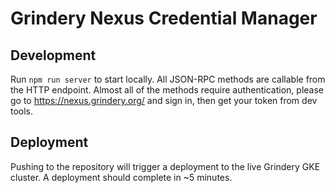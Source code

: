 # Grindery Nexus Credential Manager

## Development

Run `npm run server` to start locally. All JSON-RPC methods are callable from the HTTP endpoint. Almost all of the methods require authentication, please go to https://nexus.grindery.org/ and sign in, then get your token from dev tools.

## Deployment

Pushing to the repository will trigger a deployment to the live Grindery GKE cluster. A deployment should complete in ~5 minutes.